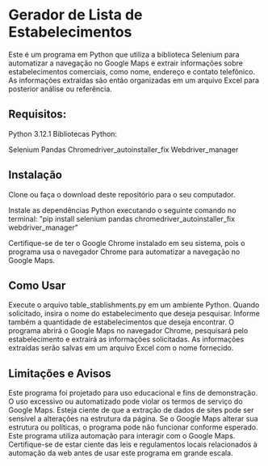 # Gerador de Lista de Estabelecimentos
Este é um programa em Python que utiliza a biblioteca Selenium para automatizar a navegação no Google Maps e extrair informações sobre estabelecimentos comerciais, como nome, endereço e contato telefônico. As informações extraídas são então organizadas em um arquivo Excel para posterior análise ou referência.

## Requisitos:

Python 3.12.1
Bibliotecas Python:

Selenium
Pandas
Chromedriver_autoinstaller_fix
Webdriver_manager

## Instalação
Clone ou faça o download deste repositório para o seu computador.

Instale as dependências Python executando o seguinte comando no terminal:
"pip install selenium pandas chromedriver_autoinstaller_fix webdriver_manager"

Certifique-se de ter o Google Chrome instalado em seu sistema, pois o programa usa o navegador Chrome para automatizar a navegação no Google Maps.

## Como Usar
Execute o arquivo table_stablishments.py em um ambiente Python.
Quando solicitado, insira o nome do estabelecimento que deseja pesquisar.
Informe também a quantidade de estabelecimentos que deseja encontrar.
O programa abrirá o Google Maps no navegador Chrome, pesquisará pelo estabelecimento e extrairá as informações solicitadas.
As informações extraídas serão salvas em um arquivo Excel com o nome fornecido.

## Limitações e Avisos
Este programa foi projetado para uso educacional e fins de demonstração. O uso excessivo ou automatizado pode violar os termos de serviço do Google Maps.
Esteja ciente de que a extração de dados de sites pode ser sensível a alterações na estrutura da página. Se o Google Maps alterar sua estrutura ou políticas, o programa pode não funcionar conforme esperado.
Este programa utiliza automação para interagir com o Google Maps. Certifique-se de estar ciente das leis e regulamentos locais relacionados à automação da web antes de usar este programa em grande escala.
